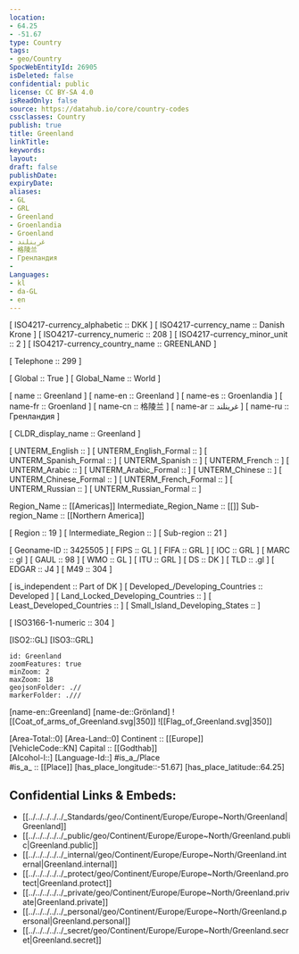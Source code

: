 ```yaml
---
location:
- 64.25
- -51.67
type: Country
tags:
- geo/Country
SpocWebEntityId: 26905
isDeleted: false
confidential: public
license: CC BY-SA 4.0
isReadOnly: false
source: https://datahub.io/core/country-codes
cssclasses: Country
publish: true
title: Greenland
linkTitle: 
keywords: 
layout: 
draft: false
publishDate: 
expiryDate: 
aliases:
- GL
- GRL
- Greenland
- Groenlandia
- Groenland
- غرينلند
- 格陵兰
- Гренландия
- 
Languages:
- kl
- da-GL
- en
---
```



[	ISO4217-currency_alphabetic	 :: DKK ] 
[	ISO4217-currency_name	 :: Danish Krone ] 
[	ISO4217-currency_numeric	 :: 208 ] 
[	ISO4217-currency_minor_unit	 :: 2 ] 
[	ISO4217-currency_country_name	 :: GREENLAND ] 

[	Telephone	 :: 299 ] 

[	Global	 :: True ] 
[	Global_Name	 :: World ] 

[	name	 :: Greenland ] 
[	name-en	 :: Greenland ] 
[	name-es	 :: Groenlandia ] 
[	name-fr	 :: Groenland ] 
[	name-cn	 :: 格陵兰 ] 
[	name-ar	 :: غرينلند ] 
[	name-ru	 :: Гренландия ] 

[	CLDR_display_name	 :: Greenland ] 

[	UNTERM_English	 ::  ] 
[	UNTERM_English_Formal	 ::  ] 
[	UNTERM_Spanish_Formal	 ::  ] 
[	UNTERM_Spanish	 ::  ] 
[	UNTERM_French	 ::  ] 
[	UNTERM_Arabic	 ::  ] 
[	UNTERM_Arabic_Formal	 ::  ] 
[	UNTERM_Chinese	 ::  ] 
[	UNTERM_Chinese_Formal	 ::  ] 
[	UNTERM_French_Formal	 ::  ] 
[	UNTERM_Russian	 ::  ] 
[	UNTERM_Russian_Formal	 ::  ] 

Region_Name ::  [[Americas]] 
Intermediate_Region_Name ::  [[]] 
Sub-region_Name ::  [[Northern America]] 

[	Region	 :: 19 ] 
[	Intermediate_Region	 ::  ] 
[	Sub-region	 :: 21 ] 

[	Geoname-ID	 :: 3425505 ] 
[	FIPS	 :: GL ] 
[	FIFA	 :: GRL ] 
[	IOC	 :: GRL ] 
[	MARC	 :: gl ] 
[	GAUL	 :: 98 ] 
[	WMO	 :: GL ] 
[	ITU	 :: GRL ] 
[	DS	 :: DK ] 
[	TLD	 :: .gl ] 
[	EDGAR	 :: J4 ] 
[	M49	 :: 304 ] 

[	is_independent	 :: Part of DK ] 
[	Developed_/Developing_Countries	 :: Developed ] 
[	Land_Locked_Developing_Countries	 ::  ] 
[	Least_Developed_Countries	 ::  ] 
[	Small_Island_Developing_States	 ::  ] 

[	ISO3166-1-numeric	 :: 304 ] 



[ISO2::GL] 
[ISO3::GRL] 
```leaflet
id: Greenland
zoomFeatures: true 
minZoom: 2 
maxZoom: 18
geojsonFolder: .//
markerFolder: .///
```

[name-en::Greenland] 
[name-de::Grönland] 
![[Coat_of_arms_of_Greenland.svg|350]] 
![[Flag_of_Greenland.svg|350]] 

[Area-Total::0] 
[Area-Land::0] 
Continent :: [[Europe]]  
[VehicleCode::KN] 
Capital :: [[Godthab]]  
[Alcohol-l::] 
[Language-Id::] 
#is_a_/Place  
#is_a_ :: [[Place]] 
[has_place_longitude::-51.67] 
[has_place_latitude::64.25] 



## Confidential Links & Embeds: 
- [[../../../../../_Standards/geo/Continent/Europe/Europe~North/Greenland|Greenland]] 
- [[../../../../../_public/geo/Continent/Europe/Europe~North/Greenland.public|Greenland.public]] 
- [[../../../../../_internal/geo/Continent/Europe/Europe~North/Greenland.internal|Greenland.internal]] 
- [[../../../../../_protect/geo/Continent/Europe/Europe~North/Greenland.protect|Greenland.protect]] 
- [[../../../../../_private/geo/Continent/Europe/Europe~North/Greenland.private|Greenland.private]] 
- [[../../../../../_personal/geo/Continent/Europe/Europe~North/Greenland.personal|Greenland.personal]] 
- [[../../../../../_secret/geo/Continent/Europe/Europe~North/Greenland.secret|Greenland.secret]] 
